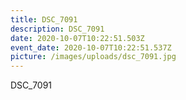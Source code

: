 ```yaml
---
title: DSC_7091
description: DSC_7091
date: 2020-10-07T10:22:51.503Z
event_date: 2020-10-07T10:22:51.537Z
picture: /images/uploads/dsc_7091.jpg
---
```

DSC_7091